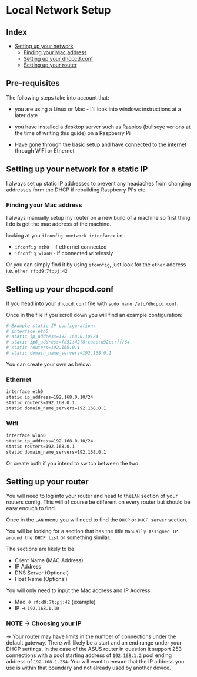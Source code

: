 # Local Network Setup

## Index

- [Setting up your network](#setting-up-your-network-for-a-static-ip)
  - [Finding your Mac address](#finding-your-mac-address)
  - [Setting up your dhcpcd.conf](#setting-up-your-dhcpcdconf)
  - [Setting up your router](#setting-up-your-router)

## Pre-requisites

The following steps take into account that:

- you are using a Linux or Mac - I'll look into windows instructions at a later date

- you have installed a desktop server such as Raspios (bullseye verions at the time of writing this guide) on a Raspberry Pi

- Have gone through the basic setup and have connected to the internet through WiFi or Ethernet

## Setting up your network for a static IP

I always set up static IP addresses to prevent any headaches from changing addresses form the DHCP if rebuilding Raspberry Pi's etc.

### Finding your Mac address

I always manually setup my router on a new build of a machine so first thing I do is get the mac address of the machine.

looking at you `ifconfig <network interface>` i.e.:

- `ifconfig eth0` - if ethernet connected
- `ifconfig wlan0` - if connected wirelessly

Or you can simply find it by using `ifconfig`, just look for the `ether` address i.e. `ether rf:d9:7t:pj:42`

## Setting up your dhcpcd.conf

If you head into your `dhcpcd.conf` file with `sudo nano /etc/dhcpcd.conf`.

Once in the file if you scroll down you will find an example configuration:

```bash
# Example static IP configuration:
# interface eth0
# static ip_address=192.168.0.10/24
# static ip6_address=fd51:42f8:caae:d92e::ff/64
# static routers=192.168.0.1
# static domain_name_servers=192.168.0.1
```

You can create your own as below:

### Ethernet

```bash
interface eth0
static ip_address=192.168.0.10/24
static routers=192.168.0.1
static domain_name_servers=192.168.0.1
```

### Wifi

```bash
interface wlan0
static ip_address=192.168.0.10/24
static routers=192.168.0.1
static domain_name_servers=192.168.0.1
```

Or create both if you intend to switch between the two.

## Setting up your router

You will need to log into your router and head to the`LAN` section of your routers config. This will of course be different on every router but should be easy enough to find.

Once in the `LAN` menu you will need to find the `DHCP` or `DHCP server` section.

You will be looking for a section that has the title `Manually Assigned IP around the DHCP list` or something similar.

The sections are likely to be:

- Client Name (MAC Address)
- IP Address
- DNS Server (Optional)
- Host Name (Optional)

You will only need to input the Mac address and IP Address:

- Mac -> `rf:d9:7t:pj:42` (example)
- IP -> `192.168.1.10`

### NOTE -> Choosing your IP

 -> Your router may have limits in the number of connections under the default gateway. There will likely be a start and an end range under your DHCP settings. In the case of the ASUS router in question it support 253 connections with a pool starting address of `192.168.1.2` pool ending address of `192.168.1.254`. You will want to ensure that the IP address you use is within that boundary and not already used by another device.
